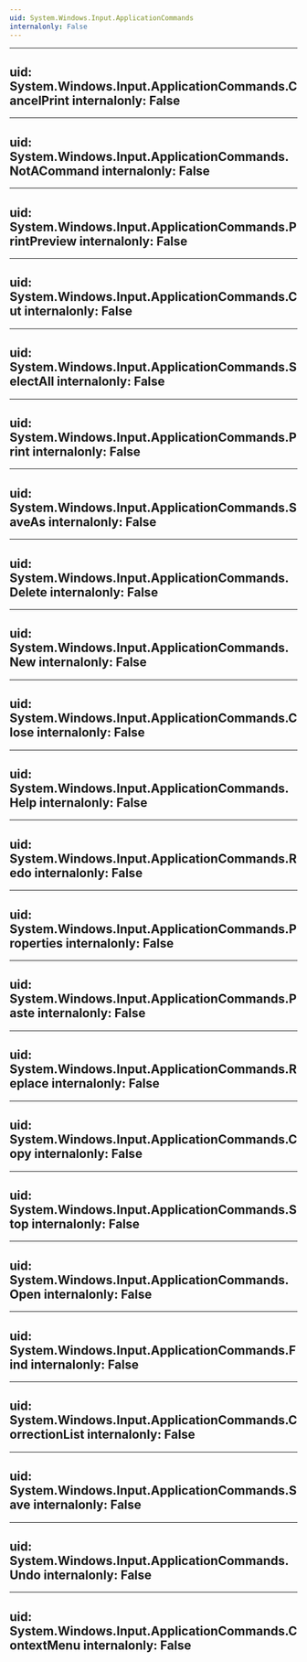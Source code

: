 ```yaml
---
uid: System.Windows.Input.ApplicationCommands
internalonly: False
---
```


---
uid: System.Windows.Input.ApplicationCommands.CancelPrint
internalonly: False
---

---
uid: System.Windows.Input.ApplicationCommands.NotACommand
internalonly: False
---

---
uid: System.Windows.Input.ApplicationCommands.PrintPreview
internalonly: False
---

---
uid: System.Windows.Input.ApplicationCommands.Cut
internalonly: False
---

---
uid: System.Windows.Input.ApplicationCommands.SelectAll
internalonly: False
---

---
uid: System.Windows.Input.ApplicationCommands.Print
internalonly: False
---

---
uid: System.Windows.Input.ApplicationCommands.SaveAs
internalonly: False
---

---
uid: System.Windows.Input.ApplicationCommands.Delete
internalonly: False
---

---
uid: System.Windows.Input.ApplicationCommands.New
internalonly: False
---

---
uid: System.Windows.Input.ApplicationCommands.Close
internalonly: False
---

---
uid: System.Windows.Input.ApplicationCommands.Help
internalonly: False
---

---
uid: System.Windows.Input.ApplicationCommands.Redo
internalonly: False
---

---
uid: System.Windows.Input.ApplicationCommands.Properties
internalonly: False
---

---
uid: System.Windows.Input.ApplicationCommands.Paste
internalonly: False
---

---
uid: System.Windows.Input.ApplicationCommands.Replace
internalonly: False
---

---
uid: System.Windows.Input.ApplicationCommands.Copy
internalonly: False
---

---
uid: System.Windows.Input.ApplicationCommands.Stop
internalonly: False
---

---
uid: System.Windows.Input.ApplicationCommands.Open
internalonly: False
---

---
uid: System.Windows.Input.ApplicationCommands.Find
internalonly: False
---

---
uid: System.Windows.Input.ApplicationCommands.CorrectionList
internalonly: False
---

---
uid: System.Windows.Input.ApplicationCommands.Save
internalonly: False
---

---
uid: System.Windows.Input.ApplicationCommands.Undo
internalonly: False
---

---
uid: System.Windows.Input.ApplicationCommands.ContextMenu
internalonly: False
---
